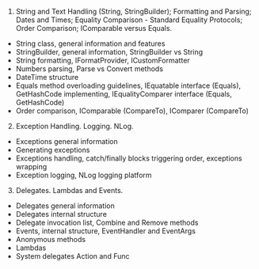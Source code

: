 1.	String and Text Handling (String, StringBuilder); Formatting and Parsing; Dates and Times; Equality Comparison - Standard Equality Protocols; Order Comparison; IComparable versus Equals. 
-	String class, general information and features	
-	StringBuilder, general information, StringBuilder vs String
-	String formatting, IFormatProvider, ICustomFormatter
-	Numbers parsing, Parse vs Convert methods
-	DateTime structure
-	Equals method overloading guidelines, IEquatable interface (Equals), GetHashCode implementing, IEqualityComparer interface (Equals, GetHashCode)
-	Order comparison, IComparable (CompareTo), IComparer (CompareTo) 

2.	Exception Handling. Logging. NLog.
-	Exceptions general information
-	Generating exceptions
-	Exceptions handling, catch/finally blocks triggering order, exceptions wrapping
-	Exception logging, NLog logging platform

3.	Delegates. Lambdas and Events.
-	Delegates general information
-	Delegates internal structure
-	Delegate invocation list, Combine and Remove methods
-	Events, internal structure, EventHandler and EventArgs
-	Anonymous methods
-	Lambdas
-	System delegates Action and Func
